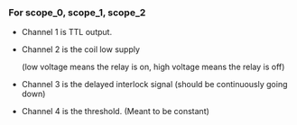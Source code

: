 ### For scope_0, scope_1, scope_2

* Channel 1 is TTL output.
* Channel 2 is the coil low supply

  (low voltage means the relay is on, high voltage means the relay is off)

* Channel 3 is the delayed interlock signal (should be continuously going down)

* Channel 4 is the threshold. (Meant to be constant)
